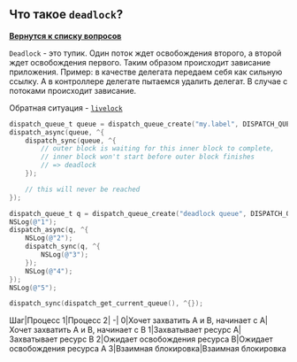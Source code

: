 ## Что такое `deadlock`?

[**Вернутся к списку вопросов**](https://github.com/Torlopov-Andrey/hh_interview_ios/blob/master/readme.md)

`Deadlock` - это тупик. Один поток ждет освобождения второго, а второй ждет освобождения первого. Таким образом происходит зависание приложения.
Пример: в качестве делегата передаем себя как сильную ссылку. А в контроллере делегате пытаемся удалить делегат. В случае с потоками происходит зависание.

Обратная ситуация - [`livelock`](https://github.com/Torlopov-Andrey/hh_interview_ios/blob/master/answers/multithreading/livelock.md)


```objective-c
dispatch_queue_t queue = dispatch_queue_create("my.label", DISPATCH_QUEUE_SERIAL);
dispatch_async(queue, ^{
    dispatch_sync(queue, ^{
        // outer block is waiting for this inner block to complete,
        // inner block won't start before outer block finishes
        // => deadlock
    });

    // this will never be reached
});

dispatch_queue_t q = dispatch_queue_create("deadlock queue", DISPATCH_QUEUE_SERIAL);
NSLog(@"1");
dispatch_async(q, ^{
    NSLog(@"2");
    dispatch_sync(q, ^{
        NSLog(@"3");
    });
    NSLog(@"4");
});
NSLog(@"5");

dispatch_sync(dispatch_get_current_queue(), ^{});
```

Шаг|Процесс 1|Процесс 2|
-|
0|Хочет захватить A и B, начинает с A| Хочет захватить A и B, начинает с B
1|Захватывает ресурс A|Захватывает ресурс B
2|Ожидает освобождения ресурса B|Ожидает освобождения ресурса A
3|Взаимная блокировка|Взаимная блокировка
